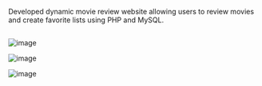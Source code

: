 Developed dynamic movie review website allowing users to review movies and create favorite lists using PHP and MySQL.

##

![image](https://github.com/Abyrax/CTIS487-AndroidProject-W2W/assets/29208395/9e6342fb-dcf8-4e9d-8d65-7c74e145d657)

![image](https://github.com/Abyrax/CTIS256-BackendProject-W2W/assets/29208395/36af70bc-7260-4806-af31-a188a284589a)

![image](https://github.com/Abyrax/CTIS256-BackendProject-W2W/assets/29208395/8a95850a-5199-4842-9aa0-3cfde4e19c76)


